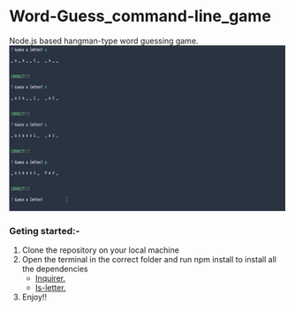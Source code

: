 # Word-Guess_command-line_game

Node.js based hangman-type word guessing game.
<img src ="wordGuess.gif" width="500" height="300"/>
<h3>Geting started:-</h3>
<ol>
<li>Clone the repository on your local machine
<li>Open the terminal in the correct folder and run npm install to install all the dependencies
<ul>
<li><a href="https://www.npmjs.com/search?q=inquirer" target="_blank">Inquirer.</a></li>
<li><a href="https://www.npmjs.com/package/is-letter" target="_blank">Is-letter.</a></li>
</ul>
<li>Enjoy!!</li>
</ol>

